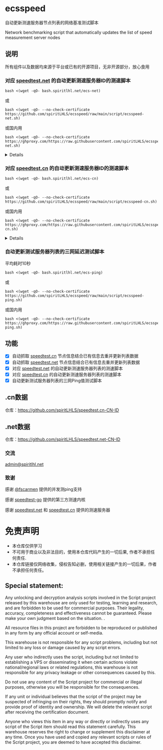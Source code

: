# ecsspeed

自动更新测速服务器节点列表的网络基准测试脚本

Network benchmarking script that automatically updates the list of speed measurement server nodes

## 说明

所有组件以及数据均来源于平台或已有的开源项目，无非开源部分，放心食用

### 对应 [speedtest.net](https://www.speedtest.net/) 的自动更新测速服务器ID的测速脚本

```
bash <(wget -qO- bash.spiritlhl.net/ecs-net)
```

或

```
bash <(wget -qO- --no-check-certificate https://github.com/spiritLHLS/ecsspeed/raw/main/script/ecsspeed-net.sh)
```

或国内用

```
bash <(wget -qO- --no-check-certificate https://ghproxy.com/https://raw.githubusercontent.com/spiritLHLS/ecsspeed/main/script/ecsspeed-net.sh)
```

<details>

支持测速的架构：i386, x86_64, amd64, arm64, s390x, riscv64, ppc64le, ppc64

涵盖中国三大运营商、香港、台湾的测速节点，默认的三网测速每个运营商选择本机ping值最低的两个节点测速，详情三网测速才是全测，节点列表大概每7天自动更新一次。

支持国内服务器测试(有判断是否为国内机器)，但由于国内服务器带宽过小，会很慢，详见初次运行的显示

当官方CLI安装失败(如罕见的架构或者官方网站访问失败时)自动使用 [speedtest-go](https://github.com/showwin/speedtest-go) 作为替代品测速

</details>

### 对应 [speedtest.cn](https://www.speedtest.cn/) 的自动更新测速服务器ID的测速脚本

```
bash <(wget -qO- bash.spiritlhl.net/ecs-cn)
```

或

```
bash <(wget -qO- --no-check-certificate https://github.com/spiritLHLS/ecsspeed/raw/main/script/ecsspeed-cn.sh)
```

或国内用

```
bash <(wget -qO- --no-check-certificate https://ghproxy.com/https://raw.githubusercontent.com/spiritLHLS/ecsspeed/main/script/ecsspeed-cn.sh)
```

<details>

支持测速的架构：i386, x86_64, amd64, arm64, s390x, riscv64, ppc64le, ppc64

涵盖中国三大运营商、香港、台湾的测速节点，默认的三网测速每个运营商选择本机ping值最低的两个节点测速，详情三网测速才是全测，节点列表每天自动更新一次。

支持国内服务器测试(有判断是否为国内机器)，但由于国内服务器带宽过小，会很慢，详见初次运行的显示
  
</details>

### 自动更新测试服务器列表的三网延迟测试脚本

平均耗时10秒

```
bash <(wget -qO- bash.spiritlhl.net/ecs-ping)
```

或

```
bash <(wget -qO- --no-check-certificate https://github.com/spiritLHLS/ecsspeed/raw/main/script/ecsspeed-ping.sh)
```

或国内用

```
bash <(wget -qO- --no-check-certificate https://ghproxy.com/https://raw.githubusercontent.com/spiritLHLS/ecsspeed/main/script/ecsspeed-ping.sh)
```

## 功能

- [x] 自动抓取 [speedtest.cn](https://www.speedtest.cn/) 节点信息结合已有信息去重并更新列表数据
- [x] 自动抓取 [speedtest.net](https://www.speedtest.net/) 节点信息结合已有信息去重并更新列表数据
- [x] 对应 [speedtest.net](https://www.speedtest.net/) 的自动更新测速服务器列表的测速脚本
- [x] 对应 [speedtest.cn](https://www.speedtest.cn/) 的自动更新测速服务器列表的测速脚本
- [x] 自动更新测试服务器列表的三网Ping值测试脚本

## .cn数据

仓库：https://github.com/spiritLHLS/speedtest.cn-CN-ID

## .net数据

仓库：https://github.com/spiritLHLS/speedtest.net-CN-ID

### 交流

admin@spiritlhl.net

### 致谢

感谢 [@fscarmen](https://github.com/fscarmen) 提供的并发测ping支持

感谢 [speedtest-go](https://github.com/showwin/speedtest-go) 提供的第三方测速内核

感谢 [speedtest.net](https://www.speedtest.net/) 和 [speedtest.cn](https://www.speedtest.cn/) 提供的测速服务器

# 免责声明

* 本仓库仅供学习
* 不可用于商业以及非法目的，使用本仓库代码产生的一切后果, 作者不承担任何责任.
* 本仓库链接仅网络收集，侵权告知必删，使用相关链接产生的一切后果，作者不承担任何责任。

## Special statement:

Any unlocking and decryption analysis scripts involved in the Script project released by this warehouse are only used for testing, learning and research, and are forbidden to be used for commercial purposes. Their legality, accuracy, completeness and effectiveness cannot be guaranteed. Please make your own judgment based on the situation. .

All resource files in this project are forbidden to be reproduced or published in any form by any official account or self-media.

This warehouse is not responsible for any script problems, including but not limited to any loss or damage caused by any script errors.

Any user who indirectly uses the script, including but not limited to establishing a VPS or disseminating it when certain actions violate national/regional laws or related regulations, this warehouse is not responsible for any privacy leakage or other consequences caused by this.

Do not use any content of the Script project for commercial or illegal purposes, otherwise you will be responsible for the consequences.

If any unit or individual believes that the script of the project may be suspected of infringing on their rights, they should promptly notify and provide proof of identity and ownership. We will delete the relevant script after receiving the certification document.

Anyone who views this item in any way or directly or indirectly uses any script of the Script item should read this statement carefully. This warehouse reserves the right to change or supplement this disclaimer at any time. Once you have used and copied any relevant scripts or rules of the Script project, you are deemed to have accepted this disclaimer.
